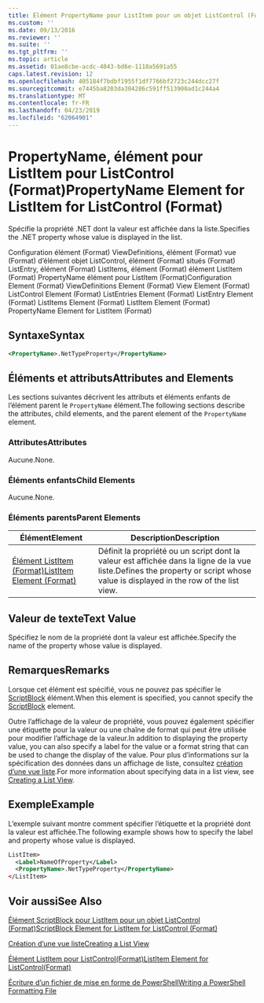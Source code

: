 ```yaml
---
title: Élément PropertyName pour ListItem pour un objet ListControl (Format) | Microsoft Docs
ms.custom: ''
ms.date: 09/13/2016
ms.reviewer: ''
ms.suite: ''
ms.tgt_pltfrm: ''
ms.topic: article
ms.assetid: 01ae8cbe-acdc-4043-bd6e-1118a5691a55
caps.latest.revision: 12
ms.openlocfilehash: 405184f7bdbf1955f1df7766bf2723c244dcc27f
ms.sourcegitcommit: e7445ba8203da304286c591ff513900ad1c244a4
ms.translationtype: MT
ms.contentlocale: fr-FR
ms.lasthandoff: 04/23/2019
ms.locfileid: "62064901"
---
```

# <a name="propertyname-element-for-listitem-for-listcontrol-format"></a><span data-ttu-id="41b7e-102">PropertyName, élément pour ListItem pour ListControl (Format)</span><span class="sxs-lookup"><span data-stu-id="41b7e-102">PropertyName Element for ListItem for ListControl (Format)</span></span>

<span data-ttu-id="41b7e-103">Spécifie la propriété .NET dont la valeur est affichée dans la liste.</span><span class="sxs-lookup"><span data-stu-id="41b7e-103">Specifies the .NET property whose value is displayed in the list.</span></span>

<span data-ttu-id="41b7e-104">Configuration élément (Format) ViewDefinitions, élément (Format) vue (Format) d’élément objet ListControl, élément (Format) situés (Format) ListEntry, élément (Format) ListItems, élément (Format) élément ListItem (Format) PropertyName élément pour ListItem (Format)</span><span class="sxs-lookup"><span data-stu-id="41b7e-104">Configuration Element (Format) ViewDefinitions Element (Format) View Element (Format) ListControl Element (Format) ListEntries Element (Format) ListEntry Element (Format) ListItems Element (Format) ListItem Element (Format) PropertyName Element for ListItem (Format)</span></span>

## <a name="syntax"></a><span data-ttu-id="41b7e-105">Syntaxe</span><span class="sxs-lookup"><span data-stu-id="41b7e-105">Syntax</span></span>

```xml
<PropertyName>.NetTypeProperty</PropertyName>
```

## <a name="attributes-and-elements"></a><span data-ttu-id="41b7e-106">Éléments et attributs</span><span class="sxs-lookup"><span data-stu-id="41b7e-106">Attributes and Elements</span></span>

<span data-ttu-id="41b7e-107">Les sections suivantes décrivent les attributs et éléments enfants de l’élément parent le `PropertyName` élément.</span><span class="sxs-lookup"><span data-stu-id="41b7e-107">The following sections describe the attributes, child elements, and the parent element of the `PropertyName` element.</span></span>

### <a name="attributes"></a><span data-ttu-id="41b7e-108">Attributes</span><span class="sxs-lookup"><span data-stu-id="41b7e-108">Attributes</span></span>

<span data-ttu-id="41b7e-109">Aucune.</span><span class="sxs-lookup"><span data-stu-id="41b7e-109">None.</span></span>

### <a name="child-elements"></a><span data-ttu-id="41b7e-110">Éléments enfants</span><span class="sxs-lookup"><span data-stu-id="41b7e-110">Child Elements</span></span>

<span data-ttu-id="41b7e-111">Aucune.</span><span class="sxs-lookup"><span data-stu-id="41b7e-111">None.</span></span>

### <a name="parent-elements"></a><span data-ttu-id="41b7e-112">Éléments parents</span><span class="sxs-lookup"><span data-stu-id="41b7e-112">Parent Elements</span></span>

|<span data-ttu-id="41b7e-113">Élément</span><span class="sxs-lookup"><span data-stu-id="41b7e-113">Element</span></span>|<span data-ttu-id="41b7e-114">Description</span><span class="sxs-lookup"><span data-stu-id="41b7e-114">Description</span></span>|
|-------------|-----------------|
|[<span data-ttu-id="41b7e-115">Élément ListItem (Format)</span><span class="sxs-lookup"><span data-stu-id="41b7e-115">ListItem Element (Format)</span></span>](./listitem-element-for-listitems-for-listcontrol-format.md)|<span data-ttu-id="41b7e-116">Définit la propriété ou un script dont la valeur est affichée dans la ligne de la vue liste.</span><span class="sxs-lookup"><span data-stu-id="41b7e-116">Defines the property or script whose value is displayed in the row of the list view.</span></span>|

## <a name="text-value"></a><span data-ttu-id="41b7e-117">Valeur de texte</span><span class="sxs-lookup"><span data-stu-id="41b7e-117">Text Value</span></span>

<span data-ttu-id="41b7e-118">Spécifiez le nom de la propriété dont la valeur est affichée.</span><span class="sxs-lookup"><span data-stu-id="41b7e-118">Specify the name of the property whose value is displayed.</span></span>

## <a name="remarks"></a><span data-ttu-id="41b7e-119">Remarques</span><span class="sxs-lookup"><span data-stu-id="41b7e-119">Remarks</span></span>

<span data-ttu-id="41b7e-120">Lorsque cet élément est spécifié, vous ne pouvez pas spécifier le [ScriptBlock](./scriptblock-element-for-listitem-for-listcontrol-format.md) élément.</span><span class="sxs-lookup"><span data-stu-id="41b7e-120">When this element is specified, you cannot specify the [ScriptBlock](./scriptblock-element-for-listitem-for-listcontrol-format.md) element.</span></span>

<span data-ttu-id="41b7e-121">Outre l’affichage de la valeur de propriété, vous pouvez également spécifier une étiquette pour la valeur ou une chaîne de format qui peut être utilisée pour modifier l’affichage de la valeur.</span><span class="sxs-lookup"><span data-stu-id="41b7e-121">In addition to displaying the property value, you can also specify a label for the value or a format string that can be used to change the display of the value.</span></span> <span data-ttu-id="41b7e-122">Pour plus d’informations sur la spécification des données dans un affichage de liste, consultez [création d’une vue liste](./creating-a-list-view.md).</span><span class="sxs-lookup"><span data-stu-id="41b7e-122">For more information about specifying data in a list view, see [Creating a List View](./creating-a-list-view.md).</span></span>

## <a name="example"></a><span data-ttu-id="41b7e-123">Exemple</span><span class="sxs-lookup"><span data-stu-id="41b7e-123">Example</span></span>

<span data-ttu-id="41b7e-124">L’exemple suivant montre comment spécifier l’étiquette et la propriété dont la valeur est affichée.</span><span class="sxs-lookup"><span data-stu-id="41b7e-124">The following example shows how to specify the label and property whose value is displayed.</span></span>

```xml
ListItem>
  <Label>NameOfProperty</Label>
  <PropertyName>.NetTypeProperty</PropertyName>
</ListItem>

```

## <a name="see-also"></a><span data-ttu-id="41b7e-125">Voir aussi</span><span class="sxs-lookup"><span data-stu-id="41b7e-125">See Also</span></span>

[<span data-ttu-id="41b7e-126">Élément ScriptBlock pour ListItem pour un objet ListControl (Format)</span><span class="sxs-lookup"><span data-stu-id="41b7e-126">ScriptBlock Element for ListItem for ListControl (Format)</span></span>](./scriptblock-element-for-listitem-for-listcontrol-format.md)

[<span data-ttu-id="41b7e-127">Création d’une vue liste</span><span class="sxs-lookup"><span data-stu-id="41b7e-127">Creating a List View</span></span>](./creating-a-list-view.md)

[<span data-ttu-id="41b7e-128">Élément ListItem pour ListControl(Format)</span><span class="sxs-lookup"><span data-stu-id="41b7e-128">ListItem Element for ListControl(Format)</span></span>](./listitem-element-for-listitems-for-listcontrol-format.md)

[<span data-ttu-id="41b7e-129">Écriture d’un fichier de mise en forme de PowerShell</span><span class="sxs-lookup"><span data-stu-id="41b7e-129">Writing a PowerShell Formatting File</span></span>](./writing-a-powershell-formatting-file.md)

